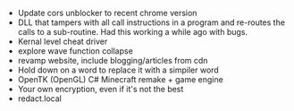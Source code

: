 * Update cors unblocker to recent chrome version
* DLL that tampers with all call instructions in a program and re-routes the calls to a sub-routine. Had this working a while ago with bugs.
* Kernal level cheat driver 
* explore wave function collapse
* revamp website, include blogging/articles from cdn
* Hold down on a word to replace it with a simpiler word
* OpenTK (OpenGL) C# Minecraft remake + game engine 
* Your own encryption, even if it's not the best
* redact.local
